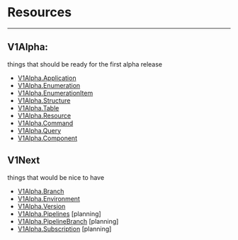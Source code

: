 
# Resources

----


## V1Alpha:

things that should be ready for the first alpha release

 - [V1Alpha.Application](V1Alpha/Application.md)
 - [V1Alpha.Enumeration](V1Alpha/Enumeration.md)
 - [V1Alpha.EnumerationItem](V1Alpha/EnumerationItem.md)
 - [V1Alpha.Structure](V1Alpha/Structure.md)
 - [V1Alpha.Table](V1Alpha/Table.md)
 - [V1Alpha.Resource](V1Alpha/Resource.md)
 - [V1Alpha.Command](V1Alpha/Command.md)
 - [V1Alpha.Query](V1Alpha/Query.md)
 - [V1Alpha.Component](V1Alpha/Component.md)


## V1Next

things that would be  nice to have 

 - [V1Alpha.Branch](V1Next/branch.md)
 - [V1Alpha.Environment](V1Alpha/Environment.md)
 - [V1Alpha.Version](V1Alpha/Version.md)
 - [V1Alpha.Pipelines](V1Alpha/Pipeline.md) [planning]
 - [V1Alpha.PipelineBranch](V1Alpha/PipelineBranch.md) [planning]
 - [V1Alpha.Subscription](V1Alpha/Subscription.md) [planning]
